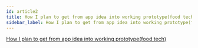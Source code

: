 ```yaml
---
id: article2
title: How I plan to get from app idea into working prototype(food tech)
sidebar_label: How I plan to get from app idea into working prototype(food tech)
---
```


[How I plan to get from app idea into working prototype(food tech)](https://medium.com/quick-code/how-i-plan-to-get-from-app-idea-into-working-prototype-food-tech-92f1fdcc432a)
